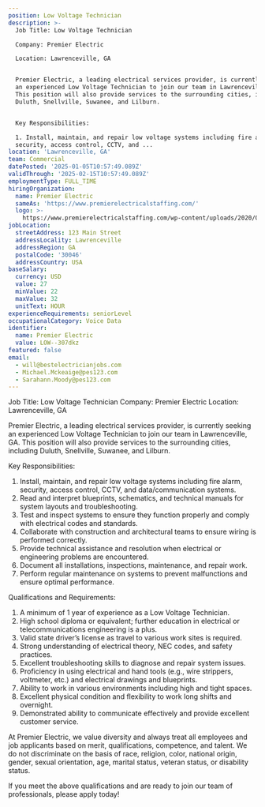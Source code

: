 ```yaml
---
position: Low Voltage Technician
description: >-
  Job Title: Low Voltage Technician

  Company: Premier Electric

  Location: Lawrenceville, GA


  Premier Electric, a leading electrical services provider, is currently seeking
  an experienced Low Voltage Technician to join our team in Lawrenceville, GA.
  This position will also provide services to the surrounding cities, including
  Duluth, Snellville, Suwanee, and Lilburn. 


  Key Responsibilities:

  1. Install, maintain, and repair low voltage systems including fire alarm,
  security, access control, CCTV, and ...
location: 'Lawrenceville, GA'
team: Commercial
datePosted: '2025-01-05T10:57:49.089Z'
validThrough: '2025-02-15T10:57:49.089Z'
employmentType: FULL_TIME
hiringOrganization:
  name: Premier Electric
  sameAs: 'https://www.premierelectricalstaffing.com/'
  logo: >-
    https://www.premierelectricalstaffing.com/wp-content/uploads/2020/05/Premier-Electrical-Staffing-logo.png
jobLocation:
  streetAddress: 123 Main Street
  addressLocality: Lawrenceville
  addressRegion: GA
  postalCode: '30046'
  addressCountry: USA
baseSalary:
  currency: USD
  value: 27
  minValue: 22
  maxValue: 32
  unitText: HOUR
experienceRequirements: seniorLevel
occupationalCategory: Voice Data
identifier:
  name: Premier Electric
  value: LOW--307dkz
featured: false
email:
  - will@bestelectricianjobs.com
  - Michael.Mckeaige@pes123.com
  - Sarahann.Moody@pes123.com
---
```




Job Title: Low Voltage Technician
Company: Premier Electric
Location: Lawrenceville, GA

Premier Electric, a leading electrical services provider, is currently seeking an experienced Low Voltage Technician to join our team in Lawrenceville, GA. This position will also provide services to the surrounding cities, including Duluth, Snellville, Suwanee, and Lilburn. 

Key Responsibilities:
1. Install, maintain, and repair low voltage systems including fire alarm, security, access control, CCTV, and data/communication systems.
2. Read and interpret blueprints, schematics, and technical manuals for system layouts and troubleshooting.
3. Test and inspect systems to ensure they function properly and comply with electrical codes and standards.
4. Collaborate with construction and architectural teams to ensure wiring is performed correctly.
5. Provide technical assistance and resolution when electrical or engineering problems are encountered.
6. Document all installations, inspections, maintenance, and repair work.
7. Perform regular maintenance on systems to prevent malfunctions and ensure optimal performance.

Qualifications and Requirements:
1. A minimum of 1 year of experience as a Low Voltage Technician.
2. High school diploma or equivalent; further education in electrical or telecommunications engineering is a plus.
3. Valid state driver’s license as travel to various work sites is required.
4. Strong understanding of electrical theory, NEC codes, and safety practices.
5. Excellent troubleshooting skills to diagnose and repair system issues.
6. Proficiency in using electrical and hand tools (e.g., wire strippers, voltmeter, etc.) and electrical drawings and blueprints.
7. Ability to work in various environments including high and tight spaces.
8. Excellent physical condition and flexibility to work long shifts and overnight.
9. Demonstrated ability to communicate effectively and provide excellent customer service.

At Premier Electric, we value diversity and always treat all employees and job applicants based on merit, qualifications, competence, and talent. We do not discriminate on the basis of race, religion, color, national origin, gender, sexual orientation, age, marital status, veteran status, or disability status.

If you meet the above qualifications and are ready to join our team of professionals, please apply today!
